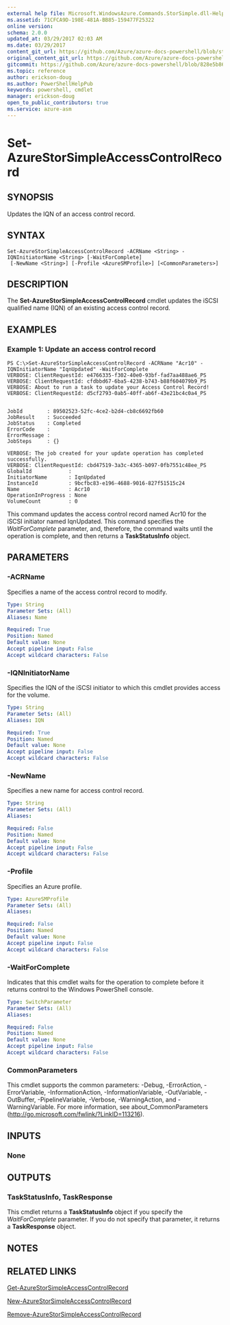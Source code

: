 ```yaml
---
external help file: Microsoft.WindowsAzure.Commands.StorSimple.dll-Help.xml
ms.assetid: 71CFCA9D-198E-481A-BB85-159477F25322
online version:
schema: 2.0.0
updated_at: 03/29/2017 02:03 AM
ms.date: 03/29/2017
content_git_url: https://github.com/Azure/azure-docs-powershell/blob/staging/azureps-cmdlets-docs/ServiceManagement/Azure/v3.7.0/Set-AzureStorSimpleAccessControlRecord.md
original_content_git_url: https://github.com/Azure/azure-docs-powershell/blob/staging/azureps-cmdlets-docs/ServiceManagement/Azure/v3.7.0/Set-AzureStorSimpleAccessControlRecord.md
gitcommit: https://github.com/Azure/azure-docs-powershell/blob/828e5b8648af6bdf3119ffe0cd409647f00de183
ms.topic: reference
author: erickson-doug
ms.author: PowerShellHelpPub
keywords: powershell, cmdlet
manager: erickson-doug
open_to_public_contributors: true
ms.service: azure-asm
---
```


# Set-AzureStorSimpleAccessControlRecord

## SYNOPSIS
Updates the IQN of an access control record.

## SYNTAX

```
Set-AzureStorSimpleAccessControlRecord -ACRName <String> -IQNInitiatorName <String> [-WaitForComplete]
 [-NewName <String>] [-Profile <AzureSMProfile>] [<CommonParameters>]
```

## DESCRIPTION
The **Set-AzureStorSimpleAccessControlRecord** cmdlet updates the iSCSI qualified name (IQN) of an existing access control record.

## EXAMPLES

### Example 1: Update an access control record
```
PS C:\>Set-AzureStorSimpleAccessControlRecord -ACRName "Acr10" -IQNInitiatorName "IqnUpdated" -WaitForComplete
VERBOSE: ClientRequestId: e4766335-f302-40e0-93bf-fad7aa488ae6_PS
VERBOSE: ClientRequestId: cfdbbd67-6ba5-4238-b743-b88f604079b9_PS
VERBOSE: About to run a task to update your Access Control Record! 
VERBOSE: ClientRequestId: d5cf2793-0ab5-40ff-ab6f-43e21bc4c0a4_PS


JobId        : 89502523-52fc-4ce2-b2d4-cb8c6692fb60
JobResult    : Succeeded
JobStatus    : Completed
ErrorCode    : 
ErrorMessage : 
JobSteps     : {}

VERBOSE: The job created for your update operation has completed successfully. 
VERBOSE: ClientRequestId: cbd47519-3a3c-4365-b097-0fb7551c48ee_PS
GlobalId            : 
InitiatorName       : IqnUpdated
InstanceId          : 9bcfbc83-e196-4688-9016-827f51515c24
Name                : Acr10
OperationInProgress : None
VolumeCount         : 0
```

This command updates the access control record named Acr10 for the iSCSI initiator named IqnUpdated.
This command specifies the *WaitForComplete* parameter, and, therefore, the command waits until the operation is complete, and then returns a **TaskStatusInfo** object.

## PARAMETERS

### -ACRName
Specifies a name of the access control record to modify.

```yaml
Type: String
Parameter Sets: (All)
Aliases: Name

Required: True
Position: Named
Default value: None
Accept pipeline input: False
Accept wildcard characters: False
```

### -IQNInitiatorName
Specifies the IQN of the iSCSI initiator to which this cmdlet provides access for the volume.

```yaml
Type: String
Parameter Sets: (All)
Aliases: IQN

Required: True
Position: Named
Default value: None
Accept pipeline input: False
Accept wildcard characters: False
```

### -NewName
Specifies a new name for access control record.

```yaml
Type: String
Parameter Sets: (All)
Aliases: 

Required: False
Position: Named
Default value: None
Accept pipeline input: False
Accept wildcard characters: False
```

### -Profile
Specifies an Azure profile.

```yaml
Type: AzureSMProfile
Parameter Sets: (All)
Aliases: 

Required: False
Position: Named
Default value: None
Accept pipeline input: False
Accept wildcard characters: False
```

### -WaitForComplete
Indicates that this cmdlet waits for the operation to complete before it returns control to the Windows PowerShell console.

```yaml
Type: SwitchParameter
Parameter Sets: (All)
Aliases: 

Required: False
Position: Named
Default value: None
Accept pipeline input: False
Accept wildcard characters: False
```

### CommonParameters
This cmdlet supports the common parameters: -Debug, -ErrorAction, -ErrorVariable, -InformationAction, -InformationVariable, -OutVariable, -OutBuffer, -PipelineVariable, -Verbose, -WarningAction, and -WarningVariable. For more information, see about_CommonParameters (http://go.microsoft.com/fwlink/?LinkID=113216).

## INPUTS

### None

## OUTPUTS

### TaskStatusInfo, TaskResponse
This cmdlet returns a **TaskStatusInfo** object if you specify the *WaitForComplete* parameter.
If you do not specify that parameter, it returns a **TaskResponse** object.

## NOTES

## RELATED LINKS

[Get-AzureStorSimpleAccessControlRecord](./Get-AzureStorSimpleAccessControlRecord.md)

[New-AzureStorSimpleAccessControlRecord](./New-AzureStorSimpleAccessControlRecord.md)

[Remove-AzureStorSimpleAccessControlRecord](./Remove-AzureStorSimpleAccessControlRecord.md)


